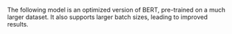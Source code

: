 The following model is an optimized version of BERT, pre-trained on a much larger
dataset. It also supports larger batch sizes, leading to improved results.
